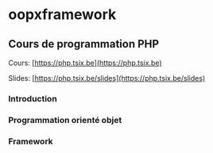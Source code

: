 # oopxframework

## Cours de programmation PHP

Cours: [https://php.tsix.be](https://php.tsix.be)

Slides: [https://php.tsix.be/slides](https://php.tsix.be/slides)

### Introduction
### Programmation orienté objet
### Framework

